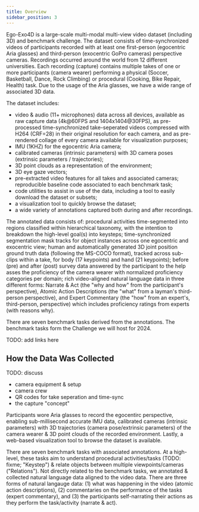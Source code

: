 ```yaml
---
title: Overview
sidebar_position: 3
---
```



Ego-Exo4D is a large-scale multi-modal multi-view video dataset (including 3D) and benchmark challenge. The dataset consists of time-synchronized videos of participants recorded with at least one first-person (egocentric Aria glasses) and third-person (exocentric GoPro cameras) perspective cameras. Recordings occurred around the world from 12 different universities. Each recording (capture) contains multiple takes of one or more participants (camera wearer) performing a physical (Soccer, Basketball, Dance, Rock Climbing) or procedural (Cooking, Bike Repair, Health) task. Due to the usage of the Aria glasses, we have a wide range of associated 3D data.

The dataset includes: 
* video & audio (11+ microphones) data across all devices, available as raw capture data (4k@60FPS and 1404x1404@30FPS), as pre-processed time-synchronized take-seperated videos compressed with H264 (CRF=28) in their original resolution for each camera, and as pre-rendered collage of every camera available for visualization purposes;
* IMU (1KHZ) for the egocentric Aria camera;
* calibrated cameras (intrinsic parameters) with 3D camera poses (extrinsic parameters / trajectories);
* 3D point clouds as a representation of the environment;
* 3D eye gaze vectors;
* pre-extracted video features for all takes and associated cameras; reproducible baseline code associated to each benchmark task;
* code utilities to assist in use of the data, including a tool to easily download the dataset or subsets;
* a visualization tool to quickly browse the dataset;
* a wide variety of annotations captured both during and after recordings.

The annotated data consists of: procedural activities time-segmented into regions classified within hierarchical taxonomy, with the intention to breakdown the high-level goal(s) into keysteps; time-synchronized segmentation mask tracks for object instances across one egocentric and exocentric view; human and automatically generated 3D joint position ground truth data (following the MS-COCO format), tracked across sub-clips within a take, for body (17 keypoints) and hand (21 keypoints); before (pre) and after (post) survey data answered by the participant to the help asses the proficiency of the camera wearer with normalized proficiency categories per domain; rich video-aligned natural language data in three different forms: Narrate & Act (the "why and how" from the participant's perspective), Atomic Action Descriptions (the "what" from a layman's third-person perspective), and Expert Commentary (the "how" from an expert's, third-person, perspective) which includes proficiency ratings from experts (with reasons why).

There are seven benchmark tasks derived from the annotations. The benchmark tasks form the Challenge we will host for 2024.

TODO: add links here

## How the Data Was Collected

TODO: discuss
- camera equipment & setup
- camera crew
- QR codes for take seperation and time-sync
- the capture "concept"

Participants wore Aria glasses to record the egocentirc perspective, enabling
sub-millisecond accurate IMU data, calibrated cameras (intrinsic parameters)
with 3D trajectories (camera pose/extrinsic parameters) of the camera wearer &
3D point clouds of the recorded environment. Lastly, a web-based visualization
tool to browse the dataset is available.

There are seven benchmark tasks with associated annotations. At a high-level,
these tasks aim to understand procedural activities/tasks (TODO: fixme; "Keystep") &
relate objects between multiple viewpoints/cameras ("Relations"). Not directly
related to the benchmark tasks, we annotated & collected natural language data
aligned to the video data. There are three forms of natural langauge data: (1) what
was happening in the video (atomic action descriptions), (2) commentaries on the
performance of the tasks (expert commentary), and (3) the participants
self-narrating their actions as they perform the task/activity (narrate & act). 
